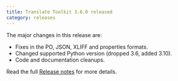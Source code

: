 ```yaml
---
title: Translate Toolkit 3.6.0 released
category: releases
---
```


The major changes in this release are:

- Fixes in the PO, JSON, XLIFF and properties formats.
- Changed supported Python version (dropped 3.6, added 3.10).
- Code and documentation cleanups.

Read the full [Release notes](http://docs.translatehouse.org/projects/translate-toolkit/en/latest/releases/3.6.0.html) for more details.
